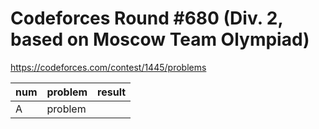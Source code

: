 # Codeforces Round #680 (Div. 2, based on Moscow Team Olympiad)
https://codeforces.com/contest/1445/problems

| num | problem | result |
|  ----  | ---- | ---- |
|    A   | problem |  |